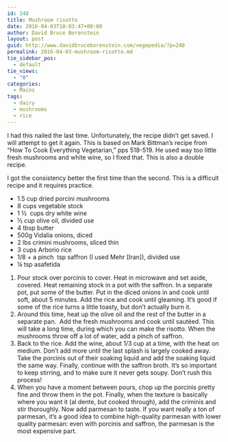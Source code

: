 ```yaml
---
id: 248
title: Mushroom risotto
date: 2016-04-03T10:03:47+00:00
author: David Bruce Borenstein
layout: post
guid: http://www.davidbruceborenstein.com/vegepedia/?p=248
permalink: 2016-04-03-mushroom-risotto.md
tie_sidebar_pos:
  - default
tie_views:
  - "0"
categories:
  - Mains
tags:
  - dairy
  - mushrooms
  - rice
---
```

I had this nailed the last time. Unfortunately, the recipe didn’t get saved. I will attempt to get it again. This is based on Mark Bittman’s recipe from “How To Cook Everything Vegetarian,” pps 518-519. He used way too little fresh mushrooms and white wine, so I fixed that. This is also a double recipe.

I got the consistency better the first time than the second. This is a difficult recipe and it requires practice.

  * 1.5 cup dried porcini mushrooms
  * 8 cups vegetable stock
  * 1 ½  cups dry white wine
  * ½ cup olive oil, divided use
  * 4 tbsp butter
  * 500g Vidalia onions, diced
  * 2 lbs crimini mushrooms, sliced thin
  * 3 cups Arborio rice
  * 1/8 + a pinch  tsp saffron (I used Mehr [Iran]), divided use
  * ¼ tsp asafetida

  1. Pour stock over porcinis to cover. Heat in microwave and set aside, covered. Heat remaining stock in a pot with the saffron. In a separate pot, put some of the butter. Put in the diced onions in and cook until soft, about 5 minutes. Add the rice and cook until gleaming. It’s good if some of the rice turns a little toasty, but don’t actually burn it.
  2. Around this time, heat up the olive oil and the rest of the butter in a separate pan.  Add the fresh mushrooms and cook until sautéed. This will take a long time, during which you can make the risotto. When the mushrooms throw off a lot of water, add a pinch of saffron.
  3. Back to the rice. Add the wine, about 1/3 cup at a time, with the heat on medium. Don’t add more until the last splash is largely cooked away. Take the porcinis out of their soaking liquid and add the soaking liquid the same way. Finally, continue with the saffron broth. It’s so important to keep stirring, and to make sure it never gets soupy. Don’t rush this process!
  4. When you have a moment between pours, chop up the porcinis pretty fine and throw them in the pot. Finally, when the texture is basically where you want it (al dente, but cooked through), add the criminis and stir thoroughly. Now add parmesan to taste. If you want really a ton of parmesan, it’s a good idea to combine high-quality parmesan with lower quality parmesan: even with porcinis and saffron, the parmesan is the most expensive part.